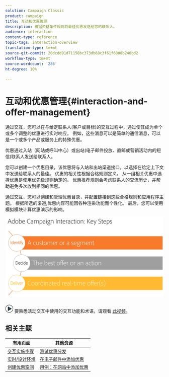 ```yaml
---
solution: Campaign Classic
product: campaign
title: 互动和优惠管理
description: 根据资格条件规则将最佳优惠发送给您的联系人。
audience: interaction
content-type: reference
topic-tags: interaction-overview
translation-type: tm+mt
source-git-commit: 20dcdd91d71158bc373db68c3f61f6808b240bd2
workflow-type: tm+mt
source-wordcount: '286'
ht-degree: 10%

---
```



# 互动和优惠管理{#interaction-and-offer-management}

通过交互，您可以在与给定联系人(客户或目标)的交互过程中，通过使其成为单个或多个调整的优惠进行实时响应。 例如，这些消息可以是简单的通信消息，可以是一个或多个产品或服务上的特殊优惠。

优惠通过入站（网站或呼叫中心）或出站(电子邮件投放、直邮或营销活动内的短信)联系人发送给联系人。

您可以创建一个优惠目录，该优惠将与入站和出站渠道接口，以选择在给定上下文中发送给联系人的最佳。 优惠的相关性根据合格规则定义。 从一组相关优惠中选择优惠是使用优先级规则确定的。 优惠推荐规则会考虑联系人的交流历史，并帮助避免多次收到相同的优惠。

通过交互，您可以创建和管理优惠目录，并配置链接到这些合格规则和应用程序主题。 根据所选的渠道,优惠内容可能因各种渲染功能而个性化。 最后，您可以使用模拟模块计算优惠演示的影响。

![](assets/Offermgt2.png)

![](assets/do-not-localize/how-to-video.png) 要熟悉活动交互中使用的交互功能和术语，请观看 [此视频](https://helpx.adobe.com/campaign/classic/how-to/acs-overview.html?playlist=/ccx/v1/collection/product/campaign/classic/segment/digital-marketers/explevel/intermediate/applaunch/get-started/collection.ccx.js&amp;ref=helpx.adobe.com)。

## 相关主题

| 有用页面 | 其他资源 |
|---|---|
| [交互实施步骤](../../interaction/using/implementation-steps.md) | [测试优惠分发](../../interaction/using/about-offers-simulation.md) |
| [实时/设计环境](../../interaction/using/live-design-environments.md) | [在电子邮件中添加优惠](../../interaction/using/integrating-an-offer-via-the-wizard.md) |
| [创建优惠空间](../../interaction/using/creating-offer-spaces.md) | [用例：在网站中添加优惠](../../interaction/using/offers-on-an-inbound-channel.md) |